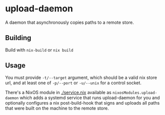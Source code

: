 # upload-daemon

A daemon that asynchronously copies paths to a remote store.

## Building

Build with `nix-build` or `nix build`

## Usage

You must provide `-t/--target` argument, which should be a valid nix store url, and at least one of `-p/--port` or `-u/--unix` for a control socket.

There's a NixOS module in [./service.nix](./service.nix) available as `nixosModules.upload-daemon` which adds a systemd service that runs upload-daemon for you and optionally configures a nix post-build-hook that signs and uploads all paths that were built on the machine to the remote store.
